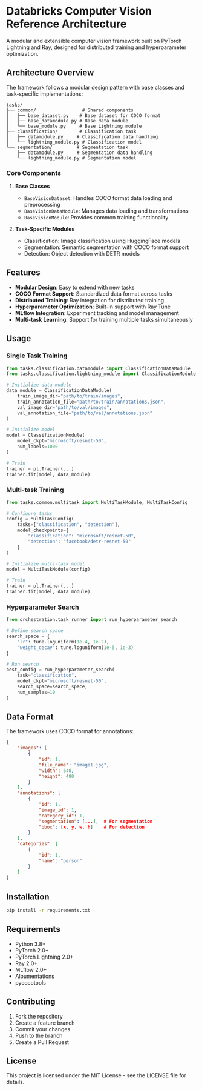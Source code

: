 # Databricks Computer Vision Reference Architecture

A modular and extensible computer vision framework built on PyTorch Lightning and Ray, designed for distributed training and hyperparameter optimization.

## Architecture Overview

The framework follows a modular design pattern with base classes and task-specific implementations:

```
tasks/
├── common/                 # Shared components
│   ├── base_dataset.py    # Base dataset for COCO format
│   ├── base_datamodule.py # Base data module
│   └── base_module.py     # Base Lightning module
├── classification/        # Classification task
│   ├── datamodule.py     # Classification data handling
│   └── lightning_module.py # Classification model
└── segmentation/         # Segmentation task
    ├── datamodule.py     # Segmentation data handling
    └── lightning_module.py # Segmentation model
```

### Core Components

1. **Base Classes**
   - `BaseVisionDataset`: Handles COCO format data loading and preprocessing
   - `BaseVisionDataModule`: Manages data loading and transformations
   - `BaseVisionModule`: Provides common training functionality

2. **Task-Specific Modules**
   - Classification: Image classification using HuggingFace models
   - Segmentation: Semantic segmentation with COCO format support
   - Detection: Object detection with DETR models

## Features

- **Modular Design**: Easy to extend with new tasks
- **COCO Format Support**: Standardized data format across tasks
- **Distributed Training**: Ray integration for distributed training
- **Hyperparameter Optimization**: Built-in support with Ray Tune
- **MLflow Integration**: Experiment tracking and model management
- **Multi-task Learning**: Support for training multiple tasks simultaneously

## Usage

### Single Task Training

```python
from tasks.classification.datamodule import ClassificationDataModule
from tasks.classification.lightning_module import ClassificationModule

# Initialize data module
data_module = ClassificationDataModule(
    train_image_dir="path/to/train/images",
    train_annotation_file="path/to/train/annotations.json",
    val_image_dir="path/to/val/images",
    val_annotation_file="path/to/val/annotations.json"
)

# Initialize model
model = ClassificationModule(
    model_ckpt="microsoft/resnet-50",
    num_labels=1000
)

# Train
trainer = pl.Trainer(...)
trainer.fit(model, data_module)
```

### Multi-task Training

```python
from tasks.common.multitask import MultiTaskModule, MultiTaskConfig

# Configure tasks
config = MultiTaskConfig(
    tasks=["classification", "detection"],
    model_checkpoints={
        "classification": "microsoft/resnet-50",
        "detection": "facebook/detr-resnet-50"
    }
)

# Initialize multi-task model
model = MultiTaskModule(config)

# Train
trainer = pl.Trainer(...)
trainer.fit(model, data_module)
```

### Hyperparameter Search

```python
from orchestration.task_runner import run_hyperparameter_search

# Define search space
search_space = {
    "lr": tune.loguniform(1e-4, 1e-2),
    "weight_decay": tune.loguniform(1e-5, 1e-3)
}

# Run search
best_config = run_hyperparameter_search(
    task="classification",
    model_ckpt="microsoft/resnet-50",
    search_space=search_space,
    num_samples=10
)
```

## Data Format

The framework uses COCO format for annotations:

```json
{
    "images": [
        {
            "id": 1,
            "file_name": "image1.jpg",
            "width": 640,
            "height": 480
        }
    ],
    "annotations": [
        {
            "id": 1,
            "image_id": 1,
            "category_id": 1,
            "segmentation": [...],  # For segmentation
            "bbox": [x, y, w, h]    # For detection
        }
    ],
    "categories": [
        {
            "id": 1,
            "name": "person"
        }
    ]
}
```

## Installation

```bash
pip install -r requirements.txt
```

## Requirements

- Python 3.8+
- PyTorch 2.0+
- PyTorch Lightning 2.0+
- Ray 2.0+
- MLflow 2.0+
- Albumentations
- pycocotools

## Contributing

1. Fork the repository
2. Create a feature branch
3. Commit your changes
4. Push to the branch
5. Create a Pull Request

## License

This project is licensed under the MIT License - see the LICENSE file for details. 
